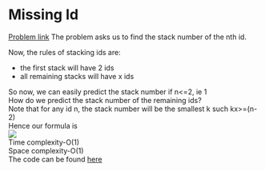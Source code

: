 # Missing Id

[Problem link](https://github.com/dscnsec/DSC-NSEC-Algorithms/blob/master/1.%20Array/missing_id/missing_id.md)
The problem asks us to find the stack number of the nth id.<br>

Now, the rules of stacking ids are:
- the first stack will have 2 ids
- all remaining stacks will have x ids

So now, we can easily predict the stack number if n<=2, ie 1<br>
How do we predict the stack number of the remaining ids?<br>
Note that for any id n, the stack number will be the smallest k such kx>=(n-2)<br>
Hence our formula is<br>
![](https://github.com/m-e-r-l-i-n/DSC-NSEC-Algorithms/blob/documentation/Documentation/Tamonash_Chakraborty/dependencies/img-c4001308fb41f1da.png)
<br>
Time complexity-O(1)<br>
Space complexity-O(1)<br>
The code can be found [here](https://github.com/dscnsec/DSC-NSEC-Algorithms/blob/master/1.%20Array/missing_id/MissingIdMerlin.cpp)
